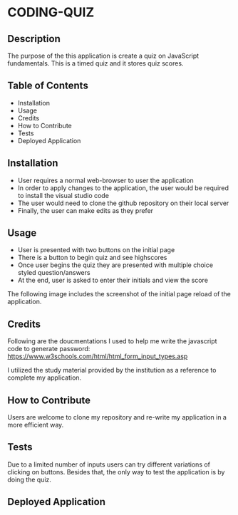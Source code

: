 # CODING-QUIZ

## Description
The purpose of the this application is create a quiz on JavaScript fundamentals. This is a timed quiz and it stores quiz scores. 

## Table of Contents
- Installation
- Usage
- Credits
- How to Contribute
- Tests
- Deployed Application 

## Installation
- User requires a normal web-browser to user the application
- In order to apply changes to the application, the user would be required to install the visual studio code
- The user would need to clone the github repository on their local server
- Finally, the user can make edits as they prefer

## Usage
- User is presented with two buttons on the initial page
- There is a button to begin quiz and see highscores
- Once user begins the quiz they are presented with multiple choice styled question/answers
- At the end, user is asked to enter their initials and view the score

The following image includes the screenshot of the initial page reload of the application.



## Credits
Following are the doucmentations I used to help me write the javascript code to generate password:
https://www.w3schools.com/html/html_form_input_types.asp

I utilized the study material provided by the institution as a reference to complete my application.

## How to Contribute
Users are welcome to clone my repository and re-write my application in a more efficient way.

## Tests
Due to a limited number of inputs users can try different variations of clicking on buttons. Besides that, the only way to test the application is by doing the quiz.

## Deployed Application 

